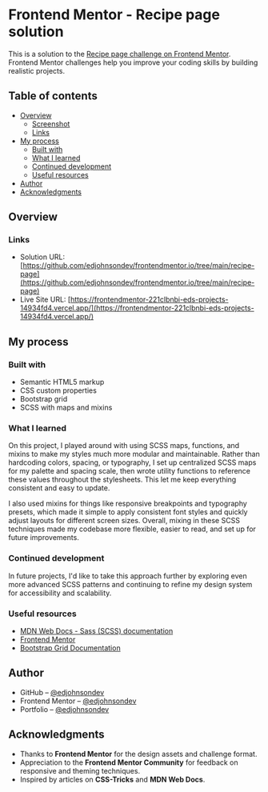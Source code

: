 # Frontend Mentor - Recipe page solution

This is a solution to the [Recipe page challenge on Frontend Mentor](https://www.frontendmentor.io/challenges/recipe-page-KiTsR8QQKm). Frontend Mentor challenges help you improve your coding skills by building realistic projects. 

## Table of contents

- [Overview](#overview)
  - [Screenshot](#screenshot)
  - [Links](#links)
- [My process](#my-process)
  - [Built with](#built-with)
  - [What I learned](#what-i-learned)
  - [Continued development](#continued-development)
  - [Useful resources](#useful-resources)
- [Author](#author)
- [Acknowledgments](#acknowledgments)

## Overview

### Links

- Solution URL: [https://github.com/edjohnsondev/frontendmentor.io/tree/main/recipe-page](https://github.com/edjohnsondev/frontendmentor.io/tree/main/recipe-page)
- Live Site URL: [https://frontendmentor-221clbnbi-eds-projects-14934fd4.vercel.app/](https://frontendmentor-221clbnbi-eds-projects-14934fd4.vercel.app/)

## My process

### Built with

- Semantic HTML5 markup
- CSS custom properties
- Bootstrap grid
- SCSS with maps and mixins

### What I learned

On this project, I played around with using SCSS maps, functions, and mixins to make my styles much more modular and maintainable. Rather than hardcoding colors, spacing, or typography, I set up centralized SCSS maps for my palette and spacing scale, then wrote utility functions to reference these values throughout the stylesheets. This let me keep everything consistent and easy to update.

I also used mixins for things like responsive breakpoints and typography presets, which made it simple to apply consistent font styles and quickly adjust layouts for different screen sizes. Overall, mixing in these SCSS techniques made my codebase more flexible, easier to read, and set up for future improvements.

### Continued development

In future projects, I'd like to take this approach further by exploring even more advanced SCSS patterns and continuing to refine my design system for accessibility and scalability.

### Useful resources

- [MDN Web Docs - Sass (SCSS) documentation](https://developer.mozilla.org/en-US/docs/Web/CSS/CSS_preprocessors/Using_SCSS)
- [Frontend Mentor](https://www.frontendmentor.io)
- [Bootstrap Grid Documentation](https://getbootstrap.com/docs/5.0/layout/grid/)

## Author

- GitHub – [@edjohnsondev](https://github.com/edjohnsondev/)  
- Frontend Mentor – [@edjohnsondev](https://www.frontendmentor.io/profile/edjohnsondev)  
- Portfolio – [@edjohnsondev](https://edjohnson.io)  

## Acknowledgments

- Thanks to **Frontend Mentor** for the design assets and challenge format.  
- Appreciation to the **Frontend Mentor Community** for feedback on responsive and theming techniques.  
- Inspired by articles on **CSS-Tricks** and **MDN Web Docs**.  
